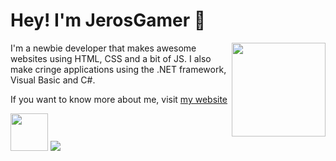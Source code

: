 # Hey! I'm JerosGamer 👋
<img src="https://ascript89.github.io/assets/kris-pfp.png" align="right" height="150px" />
I'm a newbie developer that makes awesome
websites using HTML, CSS and a bit of JS.
I also make cringe applications using the
.NET framework, Visual Basic and C#.

If you want to know more about me, visit
[my website](https://ascript89.github.io)

<img height="60" src="https://github-readme-stats.vercel.app/api?username=ascript89&theme=dracula&show_icons=true&count_private=true" />
<img src="https://github-readme-stats.vercel.app/api/top-langs/?username=ascript89&theme=dracula" />
